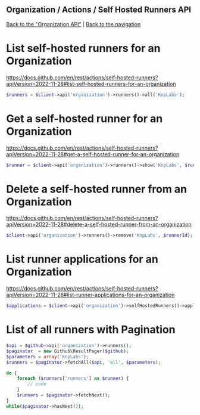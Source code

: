 ## Organization / Actions / Self Hosted Runners API
[Back to the "Organization API"](../../organization.md) | [Back to the navigation](../../README.md)

# List self-hosted runners for an Organization

https://docs.github.com/en/rest/actions/self-hosted-runners?apiVersion=2022-11-28#list-self-hosted-runners-for-an-organization

```php
$runners = $client->api('organization')->runners()->all('KnpLabs');
```

# Get a self-hosted runner for an Organization

 https://docs.github.com/en/rest/actions/self-hosted-runners?apiVersion=2022-11-28#get-a-self-hosted-runner-for-an-organization

```php
$runner = $client->api('organization')->runners()->show('KnpLabs', $runnerId);
```

# Delete a self-hosted runner from an Organization

https://docs.github.com/en/rest/actions/self-hosted-runners?apiVersion=2022-11-28#delete-a-self-hosted-runner-from-an-organization

```php
$client->api('organization')->runners()->remove('KnpLabs', $runnerId);
```

# List runner applications for an Organization

https://docs.github.com/en/rest/actions/self-hosted-runners?apiVersion=2022-11-28#list-runner-applications-for-an-organization

```php
$applications = $client->api('organization')->selfHostedRunners()->applications('KnpLabs');
```

# List of all runners with Pagination

```php
$api = $github->api('organization')->runners();
$paginator  = new Github\ResultPager($github);
$parameters = array('KnpLabs');
$runners = $paginator->fetchAll($api, 'all', $parameters);

do {
    foreach ($runners['runners'] as $runner) {
        // code
    }
    $runners = $paginator->fetchNext();
}
while($paginator->hasNext());
```
